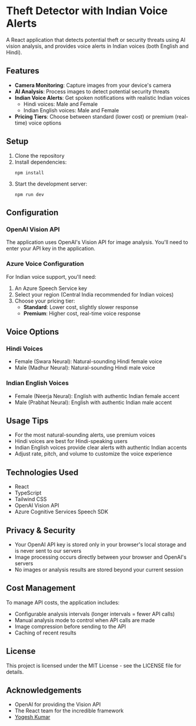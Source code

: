 # Theft Detector with Indian Voice Alerts

A React application that detects potential theft or security threats using AI vision analysis, and provides voice alerts in Indian voices (both English and Hindi).

## Features

- **Camera Monitoring**: Capture images from your device's camera
- **AI Analysis**: Process images to detect potential security threats
- **Indian Voice Alerts**: Get spoken notifications with realistic Indian voices
  - Hindi voices: Male and Female
  - Indian English voices: Male and Female
- **Pricing Tiers**: Choose between standard (lower cost) or premium (real-time) voice options

## Setup

1. Clone the repository
2. Install dependencies:
   ```
   npm install
   ```
3. Start the development server:
   ```
   npm run dev
   ```

## Configuration

### OpenAI Vision API

The application uses OpenAI's Vision API for image analysis. You'll need to enter your API key in the application.

### Azure Voice Configuration

For Indian voice support, you'll need:

1. An Azure Speech Service key
2. Select your region (Central India recommended for Indian voices)
3. Choose your pricing tier:
   - **Standard**: Lower cost, slightly slower response
   - **Premium**: Higher cost, real-time voice response

## Voice Options

### Hindi Voices

- Female (Swara Neural): Natural-sounding Hindi female voice
- Male (Madhur Neural): Natural-sounding Hindi male voice

### Indian English Voices

- Female (Neerja Neural): English with authentic Indian female accent
- Male (Prabhat Neural): English with authentic Indian male accent

## Usage Tips

- For the most natural-sounding alerts, use premium voices
- Hindi voices are best for Hindi-speaking users
- Indian English voices provide clear alerts with authentic Indian accents
- Adjust rate, pitch, and volume to customize the voice experience

## Technologies Used

- React
- TypeScript
- Tailwind CSS
- OpenAI Vision API
- Azure Cognitive Services Speech SDK

## Privacy & Security

- Your OpenAI API key is stored only in your browser's local storage and is never sent to our servers
- Image processing occurs directly between your browser and OpenAI's servers
- No images or analysis results are stored beyond your current session

## Cost Management

To manage API costs, the application includes:

- Configurable analysis intervals (longer intervals = fewer API calls)
- Manual analysis mode to control when API calls are made
- Image compression before sending to the API
- Caching of recent results

## License

This project is licensed under the MIT License - see the LICENSE file for details.

## Acknowledgements

- OpenAI for providing the Vision API
- The React team for the incredible framework
- [Yogesh Kumar](https://www.linkedin.com/in/yogesh-krr/)
